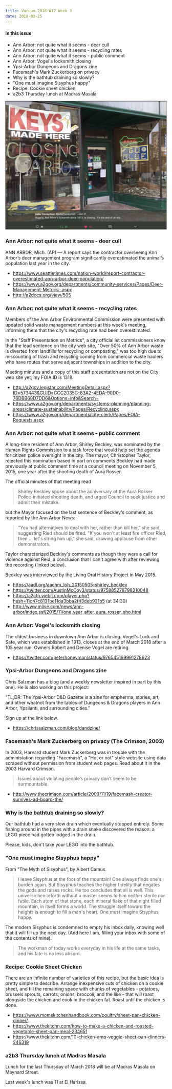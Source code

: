 ```yaml
---
title: Vacuum 2018-W12 Week 3
date: 2018-03-25
---
```


#### In this issue

* Ann Arbor: not quite what it seems - deer cull 
* Ann Arbor: not quite what it seems - recycling rates 
* Ann Arbor: not quite what it seems - public comment 
* Ann Arbor: Vogel's locksmith closing
* Ypsi-Arbor Dungeons and Dragons zine
* Facemash's Mark Zuckerberg on privacy
* Why is the bathtub draining so slowly?
* "One must imagine Sisyphus happy"
* Recipe: Cookie sheet chicken
* a2b3 Thursday lunch at Madras Masala

![Vogels closing after 105 years.](https://github.com/vielmetti/vacuum/blob/master/photos/2018/honeyman-vogels-closing-twitter.png)

### Ann Arbor: not quite what it seems - deer cull

ANN ARBOR, Mich. (AP) — A report says the contractor overseeing Ann
Arbor’s deer management program significantly overestimated the
animal’s population last year in the city.

* https://www.seattletimes.com/nation-world/report-contractor-overestimated-ann-arbor-deer-population/
* https://www.a2gov.org/departments/community-services/Pages/Deer-Management-Metrics-.aspx
* http://a2docs.org/view/505

### Ann Arbor: not quite what it seems - recycling rates 

Members of the Ann Arbor Environmental Commission were
presented with updated solid waste management numbers at this week's meeting,
informing them that the city's recycling rate had been
overestimated.

In the "Staff Presentation on Metrics", a city official
let commissioners know that the lead sentence on the city web site,
"Over 50% of Ann Arbor waste is diverted from landfills for recycling or composting,"
was too high due to miscounting of trash and recycling
coming from commercial waste haulers who have routes that
serve adjacent townships in addition to the city.

Meeting minutes and a copy of this staff presentation
are not on the City web site yet; my FOIA ID is 1318.

* http://a2gov.legistar.com/MeetingDetail.aspx?ID=573443&GUID=CCC2035C-83A2-4EDA-90D0-76DBB68D7DD6&Options=info&Search=
* https://www.a2gov.org/departments/systems-planning/planning-areas/climate-sustainability/Pages/Recycling.aspx
* https://www.a2gov.org/departments/city-clerk/Pages/FOIA-Requests.aspx

### Ann Arbor: not quite what it seems - public comment

A long-time resident of Ann Arbor, Shirley Beckley, was
nominated by the Human Rights Commission to a task force
that would help set the agenda for citizen police oversight
in the city. The mayor, Christopher Taylor, rejected this 
nomination based in part on comments Beckley had made
previously at public comment time at a council meeting on November 5, 2015,
one year after the shooting death of Aura Rosser.

The official minutes of that meeting read

> Shirley Beckley spoke about the anniversary of the Aura
Rosser Police-initiated shooting death, and urged Council to seek justice and admit
their mistake.

but the Mayor focused on the last sentence of Beckley's comment,
as reported by the Ann Arbor News:

> "You had alternatives to deal with her, rather than kill her," she said, suggesting Ried should be fired.
> "If you won't at least fire officer Ried, then ... let's string him up," she said, drawing applause from other demonstrators.

Taylor characterized Beckley's comments as though
they were a call for violence against Reid, a
conclusion that I can't agree with after reviewing
the recording (linked below). 

Beckley was interviewed by the Living Oral History Project
in May 2015.

* https://aadl.org/aachm_loh_20150505-shirley_beckley
* https://twitter.com/AustinMcCoy3/status/975885276798210048
* https://a2ctn.viebit.com/player.php?hash=11c47c8131be11da3bba2f43deb931b5 (at 34:30)
* http://www.mlive.com/news/ann-arbor/index.ssf/2015/11/one_year_after_aura_rosser_sho.html

### Ann Arbor: Vogel's locksmith closing

The oldest business in downtown Ann Arbor is closing.
Vogel's Lock and Safe, which was established in 1913, closes
at the end of March 2018 after a 105 year run. Owners Robert
and Denise Vogel are retiring.

* https://twitter.com/peterhoneyman/status/976545199991279623

### Ypsi-Arbor Dungeons and Dragons zine

Chris Salzman has a blog (and a weekly newsletter inspired in part
by this one). He is also working on this project:

"TL;DR: The Ypsi-Arbor D&D Gazette is a zine for empherma, stories,
art, and other whatnot from the tables of Dungeons & Dragons players
in Ann Arbor, Ypsilanti, and surrounding cities." 

Sign up at the link below.

* https://chrissalzman.com/blog/dandzine/

### Facemash's Mark Zuckerberg on privacy (The Crimson, 2003)

In 2003, Harvard student Mark Zuckerberg was in trouble with
the administation regarding "Facemash", a "Hot or not" style
website using data scraped without permission from student 
web pages. Read about it in the 2003 Harvard Crimson.

> Issues about violating people’s privacy don’t seem to be surmountable.

* http://www.thecrimson.com/article/2003/11/19/facemash-creator-survives-ad-board-the/

### Why is the bathtub draining so slowly?

Our bathtub had a very slow drain which eventually stopped
entirely. Some fishing around in the pipes with a drain snake
discovered the reason: a LEGO piece had gotten lodged in the drain.

Please, kids, don't take your LEGO into the bathtub.

### "One must imagine Sisyphus happy"

From "The Myth of Sisyphus", by Albert Camus.

> I leave Sisyphus at the foot of the mountain! One always finds
one's burden again. But Sisyphus teaches the higher fidelity that
negates the gods and raises rocks. He too concludes that all is
well. This universe henceforth without a master seems to him neither
sterile nor futile. Each atom of that stone, each mineral flake of
that night filled mountain, in itself forms a world. The struggle
itself toward the heights is enough to fill a man's heart. One must
imagine Sisyphus happy.

The modern Sisyphus is condemned to empty his inbox daily,
knowing well that it will fill up the next day. (And here I
am, filling your inbox with some of the contents of mine).

> The workman of today works everyday in his life at the same tasks, and his fate is no less absurd.

### Recipe: Cookie Sheet Chicken

There are an infinite number of varieties of this recipe, but
the basic idea is pretty simple to describe. Arrange inexpensive
cuts of chicken on a cookie sheet, and fill the remaining space
with chunks of vegetables - potatoes, brussels sprouts, carrots,
onions, broccoli, and the like - that will roast alongside the chicken
and cook in the chicken fat. Roast until the chicken is done.

* https://www.momskitchenhandbook.com/poultry/sheet-pan-chicken-dinner/
* https://www.thekitchn.com/how-to-make-a-chicken-and-roasted-vegetable-sheet-pan-meal-234651
* https://www.thekitchn.com/10-chicken-amp-veggie-sheet-pan-dinners-246319

### a2b3 Thursday lunch at Madras Masala

Lunch for the last Thursday of March 2018 will be at Madras Masala
on Maynard Street.

Last week's lunch was 11 at El Harissa.
